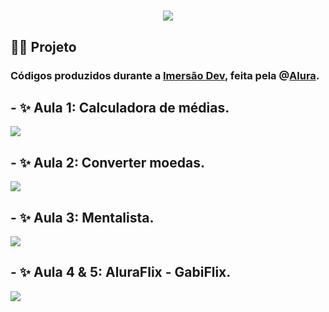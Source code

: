 <h1 align='center'>
<img src="https://imersao.dev/assets/img/logo-imersao-dev-desktop.1616501197.svg"></h1>

## 👩‍💻 Projeto

### Códigos produzidos durante a [Imersão Dev](imersão.dev), feita pela @[Alura](https://alura.com.br/).

## - ✨ Aula 1: Calculadora de médias.

  <img align='center' src="https://media.discordapp.net/attachments/859803989750972446/888561180166225920/unknown.png">

## - ✨ Aula 2: Converter moedas.

  <img src="https://media.discordapp.net/attachments/859803989750972446/888561313373102150/unknown.png">

## - ✨ Aula 3: Mentalista.

  <img src="https://media.discordapp.net/attachments/859803989750972446/888561382872711178/unknown.png?width=730&height=676">

## - ✨ Aula 4 & 5: AluraFlix - GabiFlix.

  <img src="https://media.discordapp.net/attachments/859803989750972446/889578037639778334/unknown.png?width=823&height=676">
